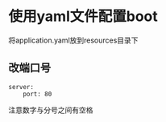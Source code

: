# 使用yaml文件配置boot

将application.yaml放到resources目录下

## 改端口号

```
server:
    port: 80
```

注意数字与分号之间有空格